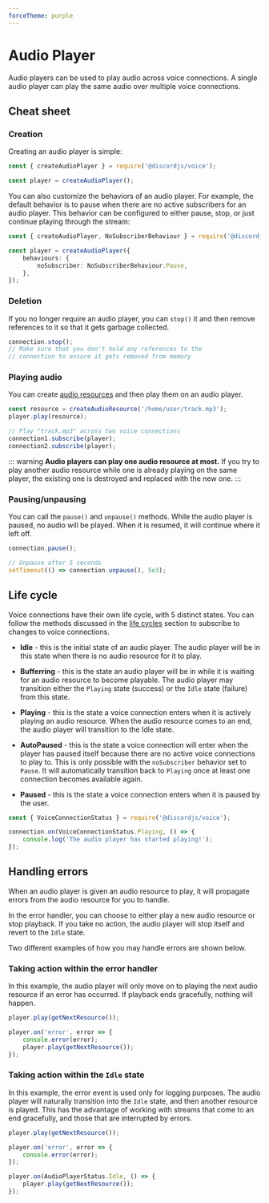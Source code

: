 ```yaml
---
forceTheme: purple
---
```


# Audio Player

Audio players can be used to play audio across voice connections. A single audio player can play the same audio over multiple voice connections.

## Cheat sheet

### Creation

Creating an audio player is simple:

```ts
const { createAudioPlayer } = require('@discordjs/voice');

const player = createAudioPlayer();
```

You can also customize the behaviors of an audio player. For example, the default behavior is to pause when there are no active subscribers for an audio player. This behavior can be configured to either pause, stop, or just continue playing through the stream:

```ts
const { createAudioPlayer, NoSubscriberBehaviour } = require('@discordjs/voice');

const player = createAudioPlayer({
	behaviours: {
		noSubscriber: NoSubscriberBehaviour.Pause,
	},
});
```

### Deletion

If you no longer require an audio player, you can `stop()` it and then remove references to it so that it gets garbage collected.

```ts
connection.stop();
// Make sure that you don't hold any references to the
// connection to ensure it gets removed from memory
```

### Playing audio

You can create [audio resources](./audio-resources) and then play them on an audio player.

```ts
const resource = createAudioResource('/home/user/track.mp3');
player.play(resource);

// Play "track.mp3" across two voice connections
connection1.subscribe(player);
connection2.subscribe(player);
```

::: warning
**Audio players can play one audio resource at most.** If you try to play another audio resource while one is already playing on the same player, the existing one is destroyed and replaced with the new one.
:::

### Pausing/unpausing

You can call the `pause()` and `unpause()` methods. While the audio player is paused, no audio will be played. When it is resumed, it will continue where it left off.

```ts
connection.pause();

// Unpause after 5 seconds
setTimeout(() => connection.unpause(), 5e3);
```

## Life cycle

Voice connections have their own life cycle, with 5 distinct states. You can follow the methods discussed in the [life cycles](./life-cycles) section to subscribe to changes to voice connections.

- **Idle** - this is the initial state of an audio player. The audio player will be in this state when there is no audio resource for it to play.

- **Bufferring** - this is the state an audio player will be in while it is waiting for an audio resource to become playable. The audio player may transition either the `Playing` state (success) or the `Idle` state (failure) from this state.

- **Playing** - this is the state a voice connection enters when it is actively playing an audio resource. When the audio resource comes to an end, the audio player will transition to the Idle state.

- **AutoPaused** - this is the state a voice connection will enter when the player has paused itself because there are no active voice connections to play to. This is only possible with the `noSubscriber` behavior set to `Pause`. It will automatically transition back to `Playing` once at least one connection becomes available again.

- **Paused** - this is the state a voice connection enters when it is paused by the user.

```ts
const { VoiceConnectionStatus } = require('@discordjs/voice');

connection.on(VoiceConnectionStatus.Playing, () => {
	console.log('The audio player has started playing!');
});
```

## Handling errors

When an audio player is given an audio resource to play, it will propagate errors from the audio resource for you to handle.

In the error handler, you can choose to either play a new audio resource or stop playback. If you take no action, the audio player will stop itself and revert to the `Idle` state.

Two different examples of how you may handle errors are shown below.

### Taking action within the error handler

In this example, the audio player will only move on to playing the next audio resource if an error has occurred. If playback ends gracefully, nothing will happen.

```ts
player.play(getNextResource());

player.on('error', error => {
	console.error(error);
	player.play(getNextResource());
});
```

### Taking action within the `Idle` state

In this example, the error event is used only for logging purposes. The audio player will naturally transition into the `Idle` state, and then another resource is played. This has the advantage of working with streams that come to an end gracefully, and those that are interrupted by errors.

```ts
player.play(getNextResource());

player.on('error', error => {
	console.error(error);
});

player.on(AudioPlayerStatus.Idle, () => {
	player.play(getNextResource());
});
```
